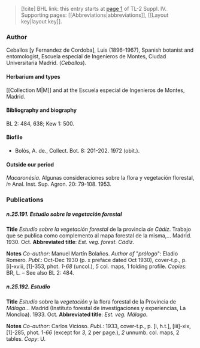 > [!cite] BHL link: this entry starts at [page 1](https://www.biodiversitylibrary.org/item/103860#page/11/mode/1up) of TL-2 Suppl. IV.
> Supporting pages: [[Abbreviations|abbreviations]], [[Layout key|layout key]].

### Author

Ceballos \[y Fernandez de Cordoba\], Luis (1896-1967), Spanish botanist and entomologist, Escuela especial de Ingenieros de Montes, Ciudad Universitaria Madrid. (*Ceballos*).

#### Herbarium and types

[[Collection M|M]] and at the Escuela especial de Ingenieros de Montes, Madrid.

#### Bibliography and biography

BL 2: 484, 638; Kew 1: 500.

#### Biofile

- Bolòs, A. de., Collect. Bot. 8: 201-202. 1972 (obit.).

#### Outside our period

*Macaronésia*. Algunas consideraciones sobre la flora y vegetación florestal, *in* Anal. Inst. Sup. Agron. 20: 79-108. 1953.

### Publications

##### n.25.191. Estudio sobre la vegetación forestal

**Title**
*Estudio sobre la vegetación forestal* de la provincia *de Cádiz*. Trabajo que se publica como complemento al mapa forestal de la misma,... Madrid. 1930. Oct.
**Abbreviated title**: *Est. veg. forest. Cádiz*.

**Notes**
*Co-author*: Manuel Martín Bolaños.
*Author of* "*prólogo*": Eladio Romero.
*Publ*.: Oct-Dec 1930 (p. x preface dated Oct 1930), cover-t.p., p. \[i\]-xviii, \[1\]-353, phot. *1-68* (uncol.), *5* col. maps, 1 folding profile. *Copies*: BR, L. – See also BL 2: 484.

##### n.25.192. Estudio

**Title**
*Estudio* sobre la *vegetación* y la flora forestal de la Provincia de *Málaga*... Madrid (Instituto forestal de investigaciones y experiencias, La Moncloa). 1933. Oct.
**Abbreviated title**: *Est. veg. Málaga*.

**Notes**
*Co-author*: Carlos Vicioso.
*Publ*.: 1933, cover-t.p., p. \[i, h.t.\], \[iii\]-xix, \[1\]-285, phot. *1-66* (except for *3*, 2 per page.), *2* unnumb. col. maps, 2 tables. *Copy*: U.

